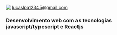 <img  align='left' src="https://img.shields.io/badge/Gmail-D14836?style=for-the-badge&logo=gmail&logoColor=white">  lucaslpa12345@gmail.com
<p>
  
### Desenvolvimento web com as tecnologias javascript/typescript e Reactjs

<p>

</p>




